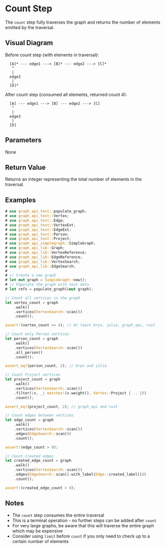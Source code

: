 # Count Step

The `count` step fully traverses the graph and returns the number of elements emitted by the traversal.

## Visual Diagram

Before count step (with elements in traversal):
```text
  [A]* --- edge1 ---> [B]* --- edge2 ---> [C]*  
   ^                                         
   |                                         
  edge3                                       
   |                                         
  [D]*                                        
```

After count step (consumed all elements, returned count 4):
```text
  [A] --- edge1 ---> [B] --- edge2 ---> [C]  
   ^                                         
   |                                         
  edge3                                       
   |                                         
  [D]                                        
```

## Parameters

None

## Return Value

Returns an integer representing the total number of elements in the traversal.

## Examples

```rust
# use graph_api_test::populate_graph;
# use graph_api_test::Vertex;
# use graph_api_test::Edge;
# use graph_api_test::VertexExt;
# use graph_api_test::EdgeExt;
# use graph_api_test::Person;
# use graph_api_test::Project;
# use graph_api_simplegraph::SimpleGraph;
# use graph_api_lib::Graph;
# use graph_api_lib::VertexReference;
# use graph_api_lib::EdgeReference;
# use graph_api_lib::VertexSearch;
# use graph_api_lib::EdgeSearch;
# 
# // Create a new graph
# let mut graph = SimpleGraph::new();
# // Populate the graph with test data
# let refs = populate_graph(&mut graph);

// Count all vertices in the graph
let vertex_count = graph
    .walk()
    .vertices(VertexSearch::scan())
    .count();

assert!(vertex_count >= 4); // At least bryn, julia, graph_api, rust

// Count only Person vertices
let person_count = graph
    .walk()
    .vertices(VertexSearch::scan())
    .all_person()
    .count();

assert_eq!(person_count, 2); // bryn and julia

// Count Project vertices
let project_count = graph
    .walk()
    .vertices(VertexSearch::scan())
    .filter(|v, _| matches!(v.weight(), Vertex::Project { .. }))
    .count();

assert_eq!(project_count, 2); // graph_api and rust

// Count edges between vertices
let edge_count = graph
    .walk()
    .vertices(VertexSearch::scan())
    .edges(EdgeSearch::scan())
    .count();

assert!(edge_count > 0);

// Count created edges
let created_edge_count = graph
    .walk()
    .vertices(VertexSearch::scan())
    .edges(EdgeSearch::scan().with_label(Edge::created_label()))
    .count();

assert!(created_edge_count > 0);
```

## Notes

- The `count` step consumes the entire traversal
- This is a terminal operation - no further steps can be added after `count`
- For very large graphs, be aware that this will traverse the entire graph which may be expensive
- Consider using `limit` before `count` if you only need to check up to a certain number of elements